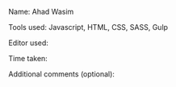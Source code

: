 Name: Ahad Wasim

Tools used: Javascript, HTML, CSS, SASS, Gulp

Editor used:

Time taken:

Additional comments (optional):
